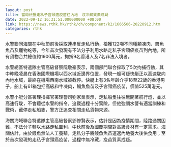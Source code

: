 ```yaml
---
layout: post
title: 當局檢獲走私子宮頸癌疫苗往內地　沒冷藏質素成疑
date: 2022-09-12 16:31:51.000000000 +08:00
link: https://news.rthk.hk/rthk/ch/component/k2/1666506-20220912.htm
categories: rthk
---
```


水警聯同海關在中秋節前後採取連串反走私行動，檢獲122噸不同種類凍肉、鰻魚魚苗及寵物蛇等，今年首次發現有不法分子利用水路走私子宮頸癌疫苗到內地，所有貨物合共總值約1900萬元，拘捕9名香港人及7名非法入境者。

水警總區特遣隊主管高級督察阮敬豪表示，兩個部門聯合採取了5次拘捕行動，其中昨晚凌晨在香港國際機場以西水域近邊界位置，發現一艘可疑快艇正以高速駛向內地水域，最終在機場西南水域被截停。快艇上有3名年齡介乎18至22歲的香港男子，船上有61箱包括高級和牛凍肉，鰻魚魚苗及子宮頸癌疫苗，價值525萬港元。

水警小艇分區署理指揮官署理警司劉家業表示，走私船隻往往無開著航行燈，並以高速行駛，不會聽從水警的指令，追截過程十分驚險，但他強調水警有適當訓練和戰術，截停走私船隻，警方正追查相關走私貨物來源。

海關海域聯合特遣隊主管高級督察鄧修賢表示，估計是因為疫情期間，陸路通關困難，不法分子轉以水路走私圖利，中秋前後及國慶期間對高級食材有一定需求。海關估計，由於鰻魚無法人工養殖，走私分子將鰻魚魚苗運返內地養大後供食用；至於首次發現的走私子宮頸癌疫苗，過程中無冷藏，疫苗質素成疑。
